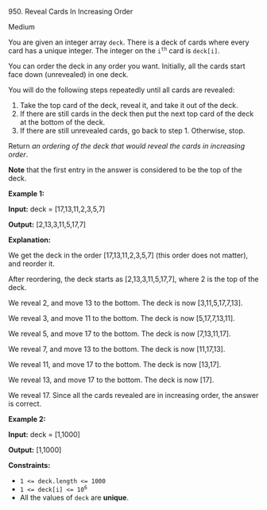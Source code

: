 950\. Reveal Cards In Increasing Order

Medium

You are given an integer array `deck`. There is a deck of cards where every card has a unique integer. The integer on the <code>i<sup>th</sup></code> card is `deck[i]`.

You can order the deck in any order you want. Initially, all the cards start face down (unrevealed) in one deck.

You will do the following steps repeatedly until all cards are revealed:

1.  Take the top card of the deck, reveal it, and take it out of the deck.
2.  If there are still cards in the deck then put the next top card of the deck at the bottom of the deck.
3.  If there are still unrevealed cards, go back to step 1. Otherwise, stop.

Return _an ordering of the deck that would reveal the cards in increasing order_.

**Note** that the first entry in the answer is considered to be the top of the deck.

**Example 1:**

**Input:** deck = [17,13,11,2,3,5,7]

**Output:** [2,13,3,11,5,17,7]

**Explanation:**

We get the deck in the order [17,13,11,2,3,5,7] (this order does not matter), and reorder it.

After reordering, the deck starts as [2,13,3,11,5,17,7], where 2 is the top of the deck. 

We reveal 2, and move 13 to the bottom. The deck is now [3,11,5,17,7,13]. 

We reveal 3, and move 11 to the bottom. The deck is now [5,17,7,13,11]. 

We reveal 5, and move 17 to the bottom. The deck is now [7,13,11,17]. 

We reveal 7, and move 13 to the bottom. The deck is now [11,17,13]. 

We reveal 11, and move 17 to the bottom. The deck is now [13,17]. 

We reveal 13, and move 17 to the bottom. The deck is now [17]. 

We reveal 17. Since all the cards revealed are in increasing order, the answer is correct.

**Example 2:**

**Input:** deck = [1,1000]

**Output:** [1,1000]

**Constraints:**

*   `1 <= deck.length <= 1000`
*   <code>1 <= deck[i] <= 10<sup>6</sup></code>
*   All the values of `deck` are **unique**.